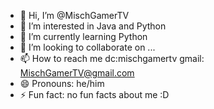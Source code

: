 - 👋 Hi, I’m @MischGamerTV
- 👀 I’m interested in Java and Python
- 🌱 I’m currently learning Python
- 💞️ I’m looking to collaborate on ...
- 📫 How to reach me dc:mischgamertv gmail: MischGamerTV@gmail.com
- 😄 Pronouns: he/him
- ⚡ Fun fact: no fun facts about me :D

<!---
MischGamerTV/MischGamerTV is a ✨ special ✨ repository because its `README.md` (this file) appears on your GitHub profile.
You can click the Preview link to take a look at your changes.
--->
